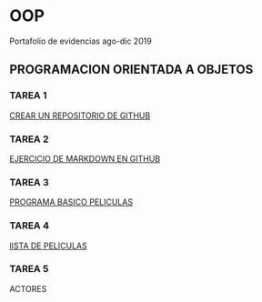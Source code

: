 # OOP
 Portafolio de evidencias ago-dic 2019

 
## PROGRAMACION ORIENTADA A OBJETOS

### TAREA 1
[CREAR UN REPOSITORIO DE GITHUB](https://github.com/AlbertoRaCa/OOP/blob/master/TAREA1.md)

### TAREA 2
[EJERCICIO DE MARKDOWN EN GITHUB](https://github.com/AlbertoRaCa/OOP/blob/master/Setup/TAREA2.md)

### TAREA 3
[PROGRAMA BASICO PELICULAS](https://github.com/AlbertoRaCa/OOP/blob/master/Tarea3/Program.cs)

### TAREA 4
[lISTA DE PELICULAS](https://github.com/AlbertoRaCa/OOP/blob/master/Tarea4/Program.cs)

### TAREA 5
ACTORES


